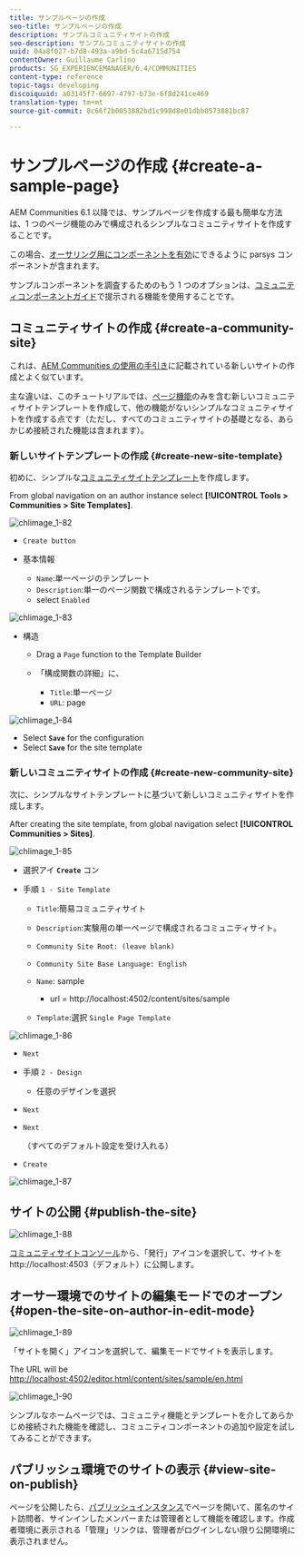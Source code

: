 ```yaml
---
title: サンプルページの作成
seo-title: サンプルページの作成
description: サンプルコミュニティサイトの作成
seo-description: サンプルコミュニティサイトの作成
uuid: 04a8f027-b7d8-493a-a9bd-5c4a6715d754
contentOwner: Guillaume Carlino
products: SG_EXPERIENCEMANAGER/6.4/COMMUNITIES
content-type: reference
topic-tags: developing
discoiquuid: a03145f7-6697-4797-b73e-6f8d241ce469
translation-type: tm+mt
source-git-commit: 8c66f2b0053882bd1c998d8e01dbb0573881bc87

---
```



# サンプルページの作成 {#create-a-sample-page}

AEM Communities 6.1 以降では、サンプルページを作成する最も簡単な方法は、1 つのページ機能のみで構成されるシンプルなコミュニティサイトを作成することです。

この場合、[オーサリング用にコンポーネントを有効](basics.md#accessing-communities-components)にできるように parsys コンポーネントが含まれます。

サンプルコンポーネントを調査するためのもう 1 つのオプションは、[コミュニティコンポーネントガイド](components-guide.md)で提示される機能を使用することです。

## コミュニティサイトの作成 {#create-a-community-site}

これは、[AEM Communities の使用の手引き](getting-started.md)に記載されている新しいサイトの作成とよく似ています。

主な違いは、このチュートリアルでは、[ページ機能](functions.md#page-function)のみを含む新しいコミュニティサイトテンプレートを作成して、他の機能がないシンプルなコミュニティサイトを作成する点です（ただし、すべてのコミュニティサイトの基礎となる、あらかじめ接続された機能は含まれます）。

### 新しいサイトテンプレートの作成 {#create-new-site-template}

初めに、シンプルな[コミュニティサイトテンプレート](sites.md)を作成します。

From global navigation on an author instance select **[!UICONTROL Tools > Communities > Site Templates]**.

![chlimage_1-82](assets/chlimage_1-82.png)

*  `Create button`
* 基本情報

   * `Name`:単一ページのテンプレート
   * `Description`:単一のページ関数で構成されるテンプレートです。
   * select `Enabled`

![chlimage_1-83](assets/chlimage_1-83.png)

* 構造

   * Drag a `Page` function to the Template Builder
   * 「構成関数の詳細」に、

      * `Title`:単一ページ
      * `URL`: page

![chlimage_1-84](assets/chlimage_1-84.png)

* Select **`Save`** for the configuration
* Select **`Save`** for the site template

### 新しいコミュニティサイトの作成 {#create-new-community-site}

次に、シンプルなサイトテンプレートに基づいて新しいコミュニティサイトを作成します。

After creating the site template, from global navigation select **[!UICONTROL Communities > Sites]**.

![chlimage_1-85](assets/chlimage_1-85.png)

* 選択アイ **`Create`** コン

* 手順 `1 - Site Template`

   * `Title`:簡易コミュニティサイト
   * `Description`:実験用の単一ページで構成されるコミュニティサイト。
   * `Community Site Root: (leave blank)`
   * `Community Site Base Language: English`
   * `Name`: sample

      * url = http://localhost:4502/content/sites/sample
   * `Template`:選択 `Single Page Template`


![chlimage_1-86](assets/chlimage_1-86.png)

*  `Next`
* 手順 `2 - Design`

   * 任意のデザインを選択

*  `Next`
*  `Next`

   （すべてのデフォルト設定を受け入れる）

*  `Create`

![chlimage_1-87](assets/chlimage_1-87.png)

## サイトの公開 {#publish-the-site}

![chlimage_1-88](assets/chlimage_1-88.png)

[コミュニティサイトコンソール](sites-console.md)から、「発行」アイコンを選択して、サイトを http://localhost:4503（デフォルト）に公開します。

## オーサー環境でのサイトの編集モードでのオープン {#open-the-site-on-author-in-edit-mode}

![chlimage_1-89](assets/chlimage_1-89.png)

「サイトを開く」アイコンを選択して、編集モードでサイトを表示します。

The URL will be [http://localhost:4502/editor.html/content/sites/sample/en.html](http://localhost:4502/editor.html/content/sites/sample/en.html)

![chlimage_1-90](assets/chlimage_1-90.png)

シンプルなホームページでは、コミュニティ機能とテンプレートを介してあらかじめ接続された機能を確認し、コミュニティコンポーネントの追加や設定を試してみることができます。

## パブリッシュ環境でのサイトの表示 {#view-site-on-publish}

ページを公開したら、[パブリッシュインスタンス](http://localhost:4503/content/sites/sample/en.html)でページを開いて、匿名のサイト訪問者、サインインしたメンバーまたは管理者として機能を確認します。作成者環境に表示される「管理」リンクは、管理者がログインしない限り公開環境に表示されません。

